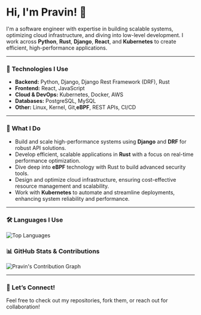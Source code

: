 # Hi, I'm Pravin! 👋

I'm a software engineer with expertise in building scalable systems, optimizing cloud infrastructure, and diving into low-level development. I work across **Python**, **Rust**, **Django**, **React**, and **Kubernetes** to create efficient, high-performance applications.

---

### 🚀 **Technologies I Use**

- **Backend:** Python, Django, Django Rest Framework (DRF), Rust  
- **Frontend:** React, JavaScript  
- **Cloud & DevOps:** Kubernetes, Docker, AWS  
- **Databases:** PostgreSQL, MySQL
- **Other:** Linux, Kernel, Git,**eBPF**, REST APIs, CI/CD

---

### 💼 **What I Do**

- Build and scale high-performance systems using **Django** and **DRF** for robust API solutions.
- Develop efficient, scalable applications in **Rust** with a focus on real-time performance optimization.
- Dive deep into **eBPF** technology with Rust to build advanced security tools.
- Design and optimize cloud infrastructure, ensuring cost-effective resource management and scalability.
- Work with **Kubernetes** to automate and streamline deployments, enhancing system reliability and performance.

---

### 🛠️ **Languages I Use**

![Top Languages](https://github-readme-stats.vercel.app/api/top-langs/?username=p-r-a-v-i-n&layout=compact&theme=radical)


### 📊 **GitHub Stats & Contributions**

![Pravin's Contribution Graph](https://github-readme-stats.vercel.app/api?username=p-r-a-v-i-n&count_private=true&show_icons=true&hide=prs&hide_title=true&theme=radical)

---
### 💬 **Let’s Connect!**

Feel free to check out my repositories, fork them, or reach out for collaboration!
